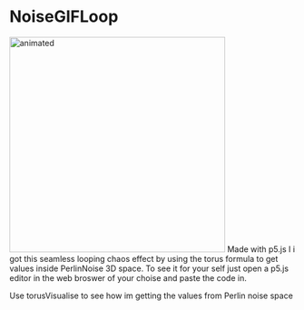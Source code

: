 # NoiseGIFLoop <div align="left">
  <img width="380"  src="https://user-images.githubusercontent.com/65507003/136805059-09b218d2-de1f-44c8-b454-61e39577a05a.gif" alt="animated">
</div>
Made with p5.js
I i got this seamless looping chaos effect by using the torus formula to get values inside PerlinNoise 3D space.
To see it for your self just open a p5.js editor in the web broswer of your choise and paste the code in.

Use torusVisualise to see how im getting the values from Perlin noise space

